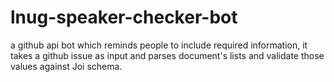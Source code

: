 # lnug-speaker-checker-bot
a github api bot which reminds people to include required information,
it takes a github issue as input and parses document's lists and validate those values against Joi schema.
